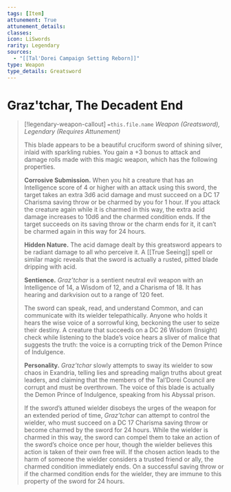 ```yaml
---
tags: [Item]
attunement: True
attunement_details: 
classes: 
icon: LiSwords
rarity: Legendary
sources:
  - "[[Tal'Dorei Campaign Setting Reborn]]"
type: Weapon
type_details: Greatsword
---
```

# Graz'tchar, The Decadent End
>[!legendary-weapon-callout] `=this.file.name`
>*Weapon (Greatsword), Legendary (Requires Attunement)*
>
>This blade appears to be a beautiful cruciform sword of shining silver, inlaid with sparkling rubies. You gain a +3 bonus to attack and damage rolls made with this magic weapon, which has the following properties.
>
>**Corrosive Submission.** When you hit a creature that has an Intelligence score of 4 or higher with an attack using this sword, the target takes an extra 3d6 acid damage and must succeed on a DC 17 Charisma saving throw or be charmed by you for 1 hour. If you attack the creature again while it is charmed in this way, the extra acid damage increases to 10d6 and the charmed condition ends. If the target succeeds on its saving throw or the charm ends for it, it can’t be charmed again in this way for 24 hours.
>
>**Hidden Nature.** The acid damage dealt by this greatsword appears to be radiant damage to all who perceive it. A [[True Seeing]] spell or similar magic reveals that the sword is actually a rusted, pitted blade dripping with acid.
>
>**Sentience.** *Graz’tchar* is a sentient neutral evil weapon with an Intelligence of 14, a Wisdom of 12, and a Charisma of 18. It has hearing and darkvision out to a range of 120 feet.
>
>The sword can speak, read, and understand Common, and can communicate with its wielder telepathically. Anyone who holds it hears the wise voice of a sorrowful king, beckoning the user to seize their destiny. A creature that succeeds on a DC 26 Wisdom (Insight) check while listening to the blade’s voice hears a sliver of malice that suggests the truth: the voice is a corrupting trick of the Demon Prince of Indulgence.
>
>**Personality.** *Graz’tchar* slowly attempts to sway its wielder to sow chaos in Exandria, telling lies and spreading malign truths about great leaders, and claiming that the members of the Tal’Dorei Council are corrupt and must be overthrown. The voice of this blade is actually the Demon Prince of Indulgence, speaking from his Abyssal prison.
>
>If the sword’s attuned wielder disobeys the urges of the weapon for an extended period of time, *Graz’tchar* can attempt to control the wielder, who must succeed on a DC 17 Charisma saving throw or become charmed by the sword for 24 hours. While the wielder is charmed in this way, the sword can compel them to take an action of the sword’s choice once per hour, though the wielder believes this action is taken of their own free will. If the chosen action leads to the harm of someone the wielder considers a trusted friend or ally, the charmed condition immediately ends. On a successful saving throw or if the charmed condition ends for the wielder, they are immune to this property of the sword for 24 hours.
>
>
